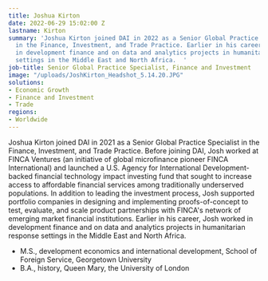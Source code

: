 ```yaml
---
title: Joshua Kirton
date: 2022-06-29 15:02:00 Z
lastname: Kirton
summary: 'Joshua Kirton joined DAI in 2022 as a Senior Global Practice Specialist
  in the Finance, Investment, and Trade Practice. Earlier in his career, Josh worked
  in development finance and on data and analytics projects in humanitarian response
  settings in the Middle East and North Africa.  '
job-title: Senior Global Practice Specialist, Finance and Investment
image: "/uploads/JoshKirton_Headshot_5.14.20.JPG"
solutions:
- Economic Growth
- Finance and Investment
- Trade
regions:
- Worldwide
---
```


Joshua Kirton joined DAI in 2021 as a Senior Global Practice Specialist in the Finance, Investment, and Trade Practice. Before joining DAI, Josh worked at FINCA Ventures (an initiative of global microfinance pioneer FINCA International) and launched a U.S. Agency for International Development-backed financial technology impact investing fund that sought to increase access to affordable financial services among traditionally underserved populations. In addition to leading the investment process, Josh supported portfolio companies in designing and implementing proofs-of-concept to test, evaluate, and scale product partnerships with FINCA's network of emerging market financial institutions. Earlier in his career, Josh worked in development finance and on data and analytics projects in humanitarian response settings in the Middle East and North Africa. 
 
* M.S., development economics and international development, School of Foreign Service, Georgetown University
* B.A., history, Queen Mary, the University of London